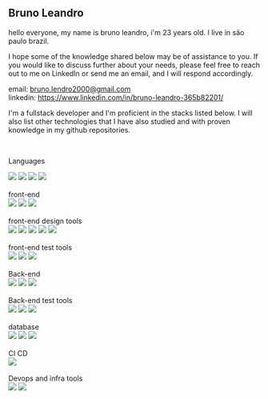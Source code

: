 ## Bruno Leandro

hello everyone, my name is bruno leandro, i'm 23 years old. I live in são paulo brazil.

I hope some of the knowledge shared below may be of assistance to you. If you would like to discuss further about your needs, please feel free to reach out to me on LinkedIn or send me an email, and I will respond accordingly. 

email: bruno.lendro2000@gmail.com
<br />
linkedin: https://www.linkedin.com/in/bruno-leandro-365b82201/

I'm a fullstack developer and I'm proficient in the stacks listed below.
I will also list other technologies that I have also studied and with proven knowledge in my github repositories.


<br />

Languages
<br />
<div>
  <img src=https://img.shields.io/badge/javascript-%23323330.svg?style=for-the-badge&logo=javascript&logoColor=%23F7DF1E />
  <img src=https://img.shields.io/badge/typescript-%23007ACC.svg?style=for-the-badge&logo=typescript&logoColor=white />
  <img src=https://img.shields.io/badge/php-%23777BB4.svg?style=for-the-badge&logo=php&logoColor=white />
  <img src=https://img.shields.io/badge/Java-ED8B00?style=for-the-badge&logo=openjdk&logoColor=white />
</div>
<br />
front-end
<br />
<div>
  <img src=https://img.shields.io/badge/-ReactJs-61DAFB?logo=react&logoColor=white&style=for-the-badge />
  <img src=https://img.shields.io/badge/next.js-000000?style=for-the-badge&logo=nextdotjs&logoColor=white />
  <img src=https://img.shields.io/badge/Vue.js-35495E?style=for-the-badge&logo=vuedotjs&logoColor=4FC08D />
</div>
<br />
front-end design tools
<br />
<div>
  <img src=https://img.shields.io/badge/Sass-CC6699?style=for-the-badge&logo=sass&logoColor=white />
  <img src=https://img.shields.io/badge/Material--UI-0081CB?style=for-the-badge&logo=material-ui&logoColor=white />
  <img src=https://img.shields.io/badge/styled--components-DB7093?style=for-the-badge&logo=styled-components&logoColor=white />
  <img src=https://img.shields.io/badge/Bootstrap-563D7C?style=for-the-badge&logo=bootstrap&logoColor=white />
  <img src=https://img.shields.io/badge/ANTD-ant--design-blue />
</div>
<br />
front-end test tools
<br />
<div>
  <img src=https://img.shields.io/badge/-React%20Testing%20Library-red />
  <img src=https://img.shields.io/badge/Jest-c21325?style=for-the-badge&logo=jest&logoColor=white />
  <img src=https://img.shields.io/badge/CY-cypress-%23000000 />
</div>

<br />
Back-end
<br />
<div>
  <img src=https://img.shields.io/badge/Node.js-43853D?style=for-the-badge&logo=node.js&logoColor=white />
  <img src=https://img.shields.io/badge/Laravel-FF2D20?style=for-the-badge&logo=laravel&logoColor=white />
  <img src=https://img.shields.io/badge/Spring-6DB33F?style=for-the-badge&logo=spring&logoColor=whitee />
</div>
<br />
Back-end test tools
<br />
<div>
  <img src=https://img.shields.io/badge/Jest-323330?style=for-the-badge&logo=Jest&logoColor=white />
  <img src=https://img.shields.io/badge/-mockito-green />
  <img src=https://img.shields.io/badge/-Junit5-green />
</div>
<br />
database
<br />
<div>
  <img src=https://img.shields.io/badge/PostgreSQL-316192?style=for-the-badge&logo=postgresql&logoColor=white />
  <img src=https://img.shields.io/badge/MySQL-005C84?style=for-the-badge&logo=mysql&logoColor=white />
  <img src=https://img.shields.io/badge/MongoDB-4EA94B?style=for-the-badge&logo=mongodb&logoColor=white />
</div>
<br />
CI CD
<br />
<div>
  <img src=https://img.shields.io/badge/GitHub_Actions-2088FF?style=for-the-badge&logo=github-actions&logoColor=white />
</div>
<br />
Devops and infra tools
<div>
  <img src=https://img.shields.io/badge/Amazon_AWS-232F3E?style=for-the-badge&logo=amazon-aws&logoColor=white />
  <img src=https://img.shields.io/badge/docker-%230db7ed.svg?style=for-the-badge&logo=docker&logoColor=white />
</div>
<br />
</div>
